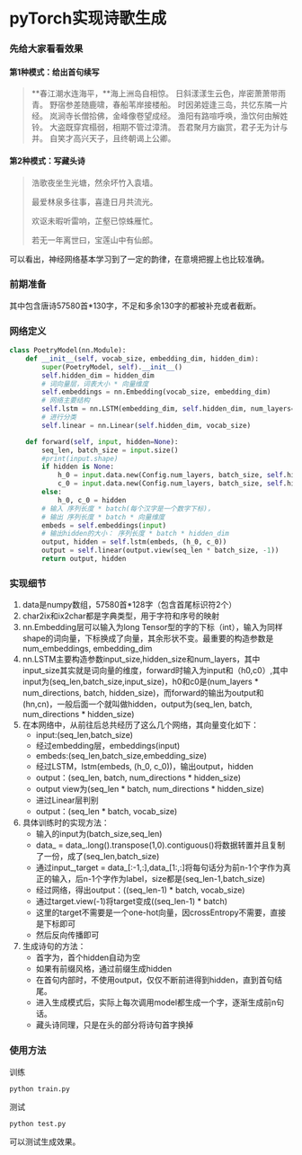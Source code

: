 # pyTorch实现诗歌生成

### 先给大家看看效果

#### 第1种模式：给出首句续写

> **春江潮水连海平，**海上洲岛自相惊。
> 日斜漾漾生云色，岸密萧萧带雨青。
> 野宿参差随鹿啸，春船苇岸接楼船。
> 时因弟姪逢三岛，共忆东隣一片经。
> 岚涧寺长僧拾佛，金峰像卷望成经。
> 渔阳有路喧呼唤，渔饮何由解姓铃。
> 大盗既穿宾榻弱，相期不管过漳清。
> 吾君聚月方幽赏，君子无为计与并。
> 自笑才高兴天子，且终朝谒上公卿。

#### 第2种模式：写藏头诗


> 浩歌夜坐生光塘，然余坏竹入袁墙。
>
> 最爱林泉多往事，喜逢日月共流光。
>
> 欢讴未暇听雷响，芷壑已惊蛛雁忙。
>
> 若无一年离世曰，宝莲山中有仙郎。

可以看出，神经网络基本学习到了一定的韵律，在意境把握上也比较准确。



### 前期准备


其中包含唐诗57580首*130字，不足和多余130字的都被补充或者截断。



### 网络定义

```python
class PoetryModel(nn.Module):
    def __init__(self, vocab_size, embedding_dim, hidden_dim):
        super(PoetryModel, self).__init__()
        self.hidden_dim = hidden_dim
        # 词向量层，词表大小 * 向量维度
        self.embeddings = nn.Embedding(vocab_size, embedding_dim)
        # 网络主要结构
        self.lstm = nn.LSTM(embedding_dim, self.hidden_dim, num_layers=Config.num_layers)
        # 进行分类
        self.linear = nn.Linear(self.hidden_dim, vocab_size)

    def forward(self, input, hidden=None):
        seq_len, batch_size = input.size()
        #print(input.shape)
        if hidden is None:
            h_0 = input.data.new(Config.num_layers, batch_size, self.hidden_dim).fill_(0).float()
            c_0 = input.data.new(Config.num_layers, batch_size, self.hidden_dim).fill_(0).float()
        else:
            h_0, c_0 = hidden
        # 输入 序列长度 * batch(每个汉字是一个数字下标)，
        # 输出 序列长度 * batch * 向量维度
        embeds = self.embeddings(input)
        # 输出hidden的大小： 序列长度 * batch * hidden_dim
        output, hidden = self.lstm(embeds, (h_0, c_0))
        output = self.linear(output.view(seq_len * batch_size, -1))
        return output, hidden
```



### 实现细节

1. data是numpy数组，57580首*128字（包含首尾标识符2个）
2. char2ix和ix2char都是字典类型，用于字符和序号的映射
3. nn.Embedding层可以输入为long Tensor型的字的下标（int），输入为同样shape的词向量，下标换成了向量，其余形状不变。最重要的构造参数是num_embeddings, embedding_dim
4. nn.LSTM主要构造参数input_size,hidden_size和num_layers，其中input_size其实就是词向量的维度，forward时输入为input和（h0,c0）,其中input为(seq_len,batch_size,input_size)，h0和c0是(num_layers $*$ num_directions, batch, hidden_size)，而forward的输出为output和(hn,cn)，一般后面一个就叫做hidden，output为(seq_len, batch, num_directions $*$ hidden_size)
5. 在本网络中，从前往后总共经历了这么几个网络，其向量变化如下：
    - input:(seq_len,batch_size)
    - 经过embedding层，embeddings(input)
    - embeds:(seq_len,batch_size,embedding_size)
    - 经过LSTM，lstm(embeds, (h_0, c_0))，输出output，hidden
    - output：(seq_len, batch, num_directions $*$ hidden_size)
    - output view为(seq_len $*$ batch, num_directions $*$ hidden_size)
    - 进过Linear层判别
    - output：(seq_len $*$ batch, vocab_size)
6. 具体训练时的实现方法：
    - 输入的input为(batch_size,seq_len)
    - data_ = data_.long().transpose(1,0).contiguous()将数据转置并且复制了一份，成了(seq_len,batch_size)
    - 通过input_,target = data_[:-1,:],data_[1:,:]将每句话分为前n-1个字作为真正的输入，后n-1个字作为label，size都是(seq_len-1,batch_size)
    - 经过网络，得出output：((seq_len-1) $*$ batch, vocab_size)
    - 通过target.view(-1)将target变成((seq_len-1) $*$ batch)
    - 这里的target不需要是一个one-hot向量，因crossEntropy不需要，直接是下标即可
    - 然后反向传播即可
7. 生成诗句的方法：
    - 首字为<START>，首个hidden自动为空
    - 如果有前缀风格，通过前缀生成hidden
    - 在首句内部时，不使用output，仅仅不断前进得到hidden，直到首句结尾。
    - 进入生成模式后，实际上每次调用model都生成一个字，逐渐生成前n句话。
    - 藏头诗同理，只是在头的部分将诗句首字换掉





### 使用方法
训练
```shell
python train.py
```

测试
```shell
python test.py
```

可以测试生成效果。